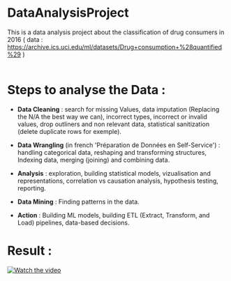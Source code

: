

# DataAnalysisProject
This is a data analysis project about the classification of drug consumers in 2016 ( data : https://archive.ics.uci.edu/ml/datasets/Drug+consumption+%28quantified%29 )
<br /><br />
# Steps to analyse the Data :

- __Data Cleaning__ : search for missing Values, data imputation (Replacing the N/A the best way we can), incorrect types, incorrect or invalid values, drop outliners and non relevant data, statistical sanitization (delete duplicate rows for exemple).

- __Data Wrangling__ (in french 'Préparation de Données en Self-Service') : handling categorical data, reshaping and transforming structures, Indexing data, merging (joining) and combining data.

- __Analysis__ : exploration, building statistical models, vizualisation and representations, correlation vs causation analysis, hypothesis testing, reporting.

- __Data Mining__ : Finding patterns in the data.

- __Action__ : Building ML models, building ETL (Extract, Transform, and Load) pipelines, data-based decisions.

# Result :

[![Watch the video]()](https://youtu.be/ZHMVqjgc3bY)
